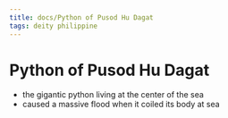 ```yaml
---
title: docs/Python of Pusod Hu Dagat
tags: deity philippine
---
```


# Python of Pusod Hu Dagat
- the gigantic python living at the center of the sea
- caused a massive flood when it coiled its body at sea